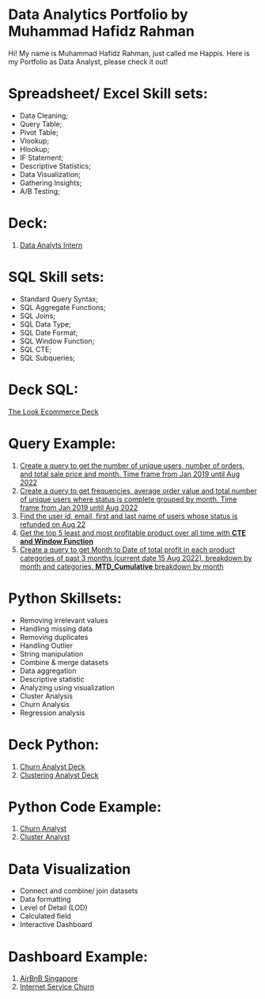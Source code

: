 # Data Analytics Portfolio by Muhammad Hafidz Rahman
Hi! My name is Muhammad Hafidz Rahman, just called me Happis. Here is my Portfolio as Data Analyst, please check it out!

# Spreadsheet/ Excel Skill sets:
* Data Cleaning;
* Query Table;
* Pivot Table;
* Vlookup;
* Hlookup;
* IF Statement;
* Descriptive Statistics;
* Data Visualization;
* Gathering Insights;
* A/B Testing;

# Deck:
1. [Data Analyts Intern](https://docs.google.com/presentation/d/1xXe-NRzu0FCHwp_ZoOucvJ-MEfWUKwU4TnLz15JAal8/edit?usp=sharing)

# SQL Skill sets:
* Standard Query Syntax;
* SQL Aggregate Functions;
* SQL Joins;
* SQL Data Type;
* SQL Date Format;
* SQL Window Function;
* SQL CTE;
* SQL Subqueries;

# Deck SQL:
[The Look Ecommerce Deck](https://docs.google.com/presentation/d/11bfNNRJmBHCA94PqyCjbiRBlxWHTrALZLomsaOzG5oE/edit?usp=sharing)

# Query Example:
1. [Create a query to get the number of unique users, number of orders, and total sale price and month. Time frame from Jan 2019 until Aug 2022](https://console.cloud.google.com/bigquery?sq=489260454238:80204e2ec36a49e2a37253d93c3eeca4)
2. [Create a query to get frequencies, average order value and total number of unique users where status is complete grouped by month. Time frame from Jan 2019 until Aug 2022](https://console.cloud.google.com/bigquery?sq=489260454238:4767f0d9dbee4fc78724978652f13e6e)
3. [Find the user id, email, first and last name of users whose status is refunded on Aug 22](https://console.cloud.google.com/bigquery?sq=489260454238:b6360ed41db64efab1c7e646991095b9)
4. [Get the top 5 least and most profitable product over all time with **CTE and Window Function**](https://console.cloud.google.com/bigquery?sq=489260454238:9e1bd59f25f6420f8fa386556deca5b6)
5. [Create a query to get Month to Date of total profit in each product categories of past 3 months (current date 15 Aug 2022), breakdown by month and categories. **MTD_Cumulative** breakdown by month](https://console.cloud.google.com/bigquery?sq=489260454238:71a6874d659a4169bc7e222b7d9222d3)

# Python Skillsets:
* Removing irrelevant values
* Handling missing data
* Removing duplicates
* Handling Outlier
* String manipulation
* Combine & merge datasets
* Data aggregation
* Descriptive statistic
* Analyzing using visualization
* Cluster Analysis
* Churn Analysis
* Regression analysis

# Deck Python:
1. [Churn Analyst Deck](https://docs.google.com/presentation/d/1Uexu7SWJ7XOGcElcr40GyqJwrF8JXul4sWpB5mEmu3A/edit?usp=sharing)
2. [Clustering Analyst Deck](https://docs.google.com/presentation/d/16gU7xDTgqxPp2JczMLwiWbVVL4Y4rcZZgYZ7yn9sy5Y/edit?usp=sharing)

# Python Code Example:
1. [Churn Analyst](https://colab.research.google.com/drive/1g-oQshzpPI4cEjPmRFAFgIqCqE2SIWTT?usp=sharing)
2. [Cluster Analyst](https://colab.research.google.com/drive/1rIM8sir0tdnoLXmCs_hdIsaA3pAzHF6p?usp=sharing)

# Data Visualization
* Connect and combine/ join datasets
* Data formatting
* Level of Detail (LOD)
* Calculated field
* Interactive Dashboard

# Dashboard Example:
1. [AirBnB Singapore](https://public.tableau.com/app/profile/muhammad.hafidz.rahman/viz/W10W11_MuhammadHafidzRahman_Intermediate/Dashboard1)
2. [Internet Service Churn](https://public.tableau.com/views/GFPGroupE/Dashboard?:language=en-US&:display_count=n&:origin=viz_share_link)
